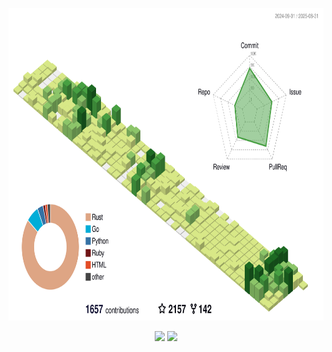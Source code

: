 <p align="center">
  <img height="500" src="./profile-3d.svg" />
</p>

<p align="center">
  <img height="200" src="https://github-readme-stats.vercel.app/api?username=alanxtl&count_private=true&include_all_commits=true&show_icons=true&custom_title=alanxtl%27s%20GitHub%20stats" />
  <img height="200" src="https://github-readme-stats.vercel.app/api/top-langs/?username=alanxtl&theme=default&show_icons=true&exclude_repo=Obsidian-Notes,nmap,vvv-scanner,alanxtl.github.io,MyWechat,blog,intranet-api,resume,notes,systematic-literature-review-of-commercial-participation-in-open-source-software,forecast" />
</p>

